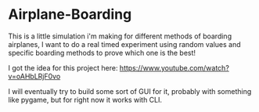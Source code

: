 # Airplane-Boarding
This is a little simulation i'm making for different methods of boarding airplanes, I want to do a real timed experiment using random values and specific boarding methods to prove which one is the best!

I got the idea for this project here: https://www.youtube.com/watch?v=oAHbLRjF0vo

I will eventually try to build some sort of GUI for it, probably with something like pygame, but for right now it works with CLI.
